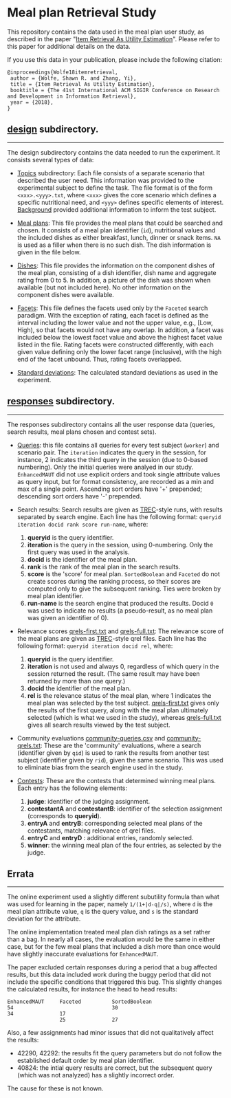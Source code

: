 # Meal plan Retrieval Study

This repository contains the data used in the meal plan user
study, as described in the paper  "[Item Retrieval As Utility
Estimation](https://ti.arc.nasa.gov/publications/52165/download/)".
Please refer to this paper for additional details on the data.

If you use this data in your publication, please include the following
citation:

    @inproceedings{Wolfe18itemretrieval,
     author = {Wolfe, Shawn R. and Zhang, Yi},
     title = {Item Retrieval As Utility Estimation},
     booktitle = {The 41st International ACM SIGIR Conference on Research and Development in Information Retrieval},
     year = {2018},
    } 


## [design](design) subdirectory.
---

The design subdirectory contains the data needed to run the
experiment. It consists several types of data:

  * [Topics](design/topics) subdirectory: Each file consists of a
    separate scenario that described the user need. This information
    was provided to the experimental subject to define the task. The
    file format is of the form `<xxx>.<yyy>.txt`, where `<xxx>` gives
    the core scenario which defines a specific nutritional need, and
    `<yyy>` defines specific elements of
    interest. [Background](design/topics/background.txt) provided
    additional information to inform the test subject.

  * [Meal plans](design/mealplans.csv): This file provides the meal
    plans that could be searched and chosen. It consists of a meal
    plan identifier (`id`), nutritional values and the included dishes
    as either breakfast, lunch, dinner or snack items. `NA` is used as
    a filler when there is no such dish. The dish information is given
    in the file below. 

  * [Dishes](design/dishes.csv): This file provides the information on
    the component dishes of the meal plan, consisting of a dish
    identifier, dish name and aggregate rating from 0 to 5. In
    addition, a picture of the dish was shown when available (but not
    included here). No other information on the component dishes were
    available.

  * [Facets](design/facets.txt): This file defines the facets used
    only by the `Faceted` search paradigm. With the exception of
    rating, each facet is defined as the interval including the lower
    value and not the upper value, e.g., [Low, High), so that facets
    would not have any overlap. In addition, a facet was included
    below the lowest facet value and above the highest facet value
    listed in the file. Rating facets were constructed differently,
    with each given value defining only the lower facet range
    (inclusive), with the high end of the facet unbound. Thus, rating
    facets overlapped.

  * [Standard deviations](design/sd.csv): The calculated standard
    deviations as used in the experiment.

## [responses](responses) subdirectory.
---

The responses subdirectory contains all the user response data
(queries, search results, meal plans chosen and contest sets).

  * [Queries](responses/queries.csv): this file contains all queries
    for every test subject (`worker`) and scenario pair. The
    `iteration` indicates the query in the session, for instance, 2
    indicates the third query in the session (due to 0-based
    numbering). Only the initial queries were analyed in our
    study. `EnhancedMAUT` did not use explicit orders and took single
    attribute values as query input, but for format consistency, are
    recorded as a min and max of a single point. Ascending sort orders
    have '+' prepended; descending sort orders have '-' prepended.

  * Search results: Search results are given as
    [TREC](https://trec.nist.gov)-style runs, with results separated
    by search engine. Each line has the following format:
    `queryid iteration docid rank score run-name`, where:
    1. **queryid** is the query identifier.
    2. **iteration** is the query in the session, using 0-numbering. Only the first query was used in the analysis.
    3. **docid** is the identifier of the meal plan.
    4. **rank** is the rank of the meal plan in the search results.
    5. **score** is the 'score' for meal plan. `SortedBoolean` and `Faceted` do not create scores during the ranking process, so their scores are computed only to give the subsequent ranking. Ties were broken by meal plan identifier.
    6. **run-name** is the search engine that produced the results.
    Docid `0` was used to indicate no results (a pseudo-result, as no
    meal plan was given an identifier of 0).

  * Relevance scores [qrels-first.txt](responses/qrels-first.txt) and
    [qrels-full.txt](responses/qrels-full.txt): The relevance score of
    the meal plans are given as [TREC](https://trec.nist.gov)-style
    qrel files. Each line has the following format:
    `queryid iteration docid rel`, where:
    1. **queryid** is the query identifier.
    2. **iteration** is not used and always 0, regardless of which query in the session returned the result. (The same result may have been returned by more than one query.)
    3. **docid** the identifier of the meal plan.
    4. **rel** is the relevance status of the meal plan, where 1 indicates the meal plan was selected by the test subject.
    [qrels-first.txt](responses/qrels-first.txt) gives only the results
    of the first query, along with the meal plan ultimately selected
    (which is what we used in the study), whereas
    [qrels-full.txt](responses/qrels-full.txt) gives all search results
    viewed by the test subject.

  * Community evaluations
    [community-queries.csv](responses/community-queries.csv) and
    [community-qrels.txt](responses/community-qrels.txt): These are
    the 'community' evaluations, where a search (identifier given by
    `qid`) is used to rank the results from another test subject
    (identifier given by `rid`), given the same scenario. This was
    used to eliminate bias from the search engine used in the study.

  * [Contests](responses/contests.csv): These are the contests that
    determined winning meal plans. Each entry has the following elements:
    1. **judge**: identifier of the judging assignment.
    2. **contestantA** and **contestantB**: identifier of the selection assignment (corresponds to **queryid**).
    3. **entryA** and **entryB**: corresponding selected meal plans of the contestants, matching relevance of qrel files.
    4. **entryC** and **entryD** : additional entries, randomly selected.
    5. **winner**: the winning meal plan of the four entries, as selected by the judge.

## Errata
---

The online experiment used a slightly different subutility formula
than what was used for learning in the paper, namely `1/(1+|d-q|/s)`,
where `d` is the meal plan attribute value, `q` is the query value, and `s`
is the standard deviation for the attribute.

The online implementation treated meal plan dish ratings as a set
rather than a bag. In nearly all cases, the evaluation would be the
same in either case, but for the few meal plans that included a dish
more than once would have slightly inaccurate evaluations for
`EnhancedMAUT`.

The paper excluded certain responses during a period that a bug
affected results, but this data included work during the buggy period
that did not include the specific conditions that triggered this bug.
This slightly changes the calculated results, for instance the head to
head results:

    EnhancedMAUT     Faceted          SortedBoolean
    54                                30
    34               17
                     25               27

Also, a few assignments had minor issues that did not qualitatively
affect the results:

  * 42290, 42292: the results fit the query parameters but do not follow the established default order by meal plan identifier.
  * 40824: the intial query results are correct, but the subsequent query (which was not analyzed) has a slightly incorrect order.

The cause for these is not known.
